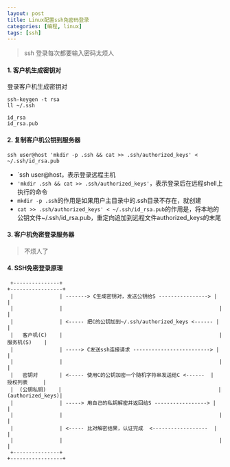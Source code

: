 ```yaml
---
layout: post
title: Linux配置ssh免密码登录
categories: [编程, linux]
tags: [ssh]
---
```


> ssh 登录每次都要输入密码太烦人

#### 1. 客户机生成密钥对
登录客户机生成密钥对
```
ssh-keygen -t rsa
ll ~/.ssh
```

```
id_rsa
id_rsa.pub
```

#### 2. 复制客户机公钥到服务器

```
ssh user@host 'mkdir -p .ssh && cat >> .ssh/authorized_keys' < ~/.ssh/id_rsa.pub

```
* `ssh user@host，表示登录远程主机
* `'mkdir .ssh && cat >> .ssh/authorized_keys'`，表示登录后在远程shell上执行的命令
* `mkdir -p .ssh`的作用是如果用户主目录中的.ssh目录不存在，就创建
* `cat >> .ssh/authorized_keys' < ~/.ssh/id_rsa.pub`的作用是，将本地的公钥文件~/.ssh/id_rsa.pub，重定向追加到远程文件authorized_keys的末尾


#### 3. 客户机免密登录服务器

> 不烦人了

#### 4. SSH免密登录原理

```
 +---------------+                                                   +-----------------+         
 |               | -------> C生成密钥对，发送公钥给S ----------------> |                 |
 |               |                                                   |                 |
 |               | <----- 把C的公钥加到~/.ssh/authorized_keys <------ |                 |
 |   客户机(C)    |                                                   |    服务机(S)    |
 |               | -----> C发送ssh连接请求 -------------------------> |                 |
 |               |                                                   |                 |
 |   密钥对       | <----- 使用C的公钥加密一个随机字符串发送给C <------  |    授权列表     |
 |  (公钥私钥)    |                                                   |(authorized_keys)|
 |               | -----> 用自己的私钥解密并返回给S -----------------> |                 |
 |               |                                                   |                 |
 |               | <----- 比对解密结果，认证完成  <------------------  |                 |
 |               |                                                   |                 |
 +---------------+                                                   +-----------------+
```